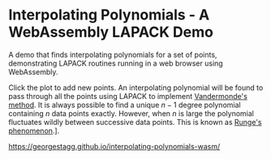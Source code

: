 # Interpolating Polynomials - A WebAssembly LAPACK Demo

A demo that finds interpolating polynomials for a set of points, demonstrating LAPACK routines running in a web browser using WebAssembly.

Click the plot to add new points. An interpolating polynomial will be found to pass through all the points using LAPACK to implement [Vandermonde's method](https://en.wikipedia.org/wiki/Vandermonde_matrix). It is always possible to find a unique $n-1$ degree polynomial containing $n$ data points exactly. However, when $n$ is large the polynomial fluctuates wildly between successive data points. This is known as [Runge's phenomenon](https://en.wikipedia.org/wiki/Runge%27s_phenomenon).].

https://georgestagg.github.io/interpolating-polynomials-wasm/
